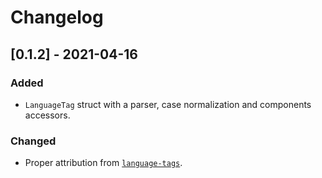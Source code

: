 # Changelog

## [0.1.2] - 2021-04-16

### Added
- `LanguageTag` struct with a parser, case normalization and components accessors.

### Changed
- Proper attribution from [`language-tags`](https://github.com/pyfisch/rust-language-tags/).
